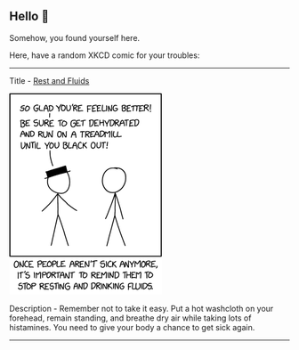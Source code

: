 ## Hello 👀

Somehow, you found yourself here.

Here, have a random XKCD comic for your troubles:

-----------------------------------

Title - [Rest and Fluids](https://xkcd.com/2580)

![Rest and Fluids](./random_comic.png)

Description - Remember not to take it easy. Put a hot washcloth on your forehead, remain standing, and breathe dry air while taking lots of histamines. You need to give your body a chance to get sick again.

-----------------------------------